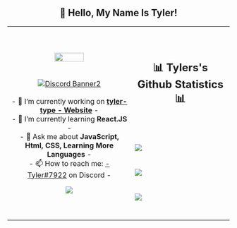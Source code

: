 <h2 align="center">👋 Hello, My Name Is Tyler!</h2>
<p align="center">
<table align="center">
   <tr>
      <td>
         <p align="center">    
         <img align="center" src="https://i.ibb.co/37Rq9NG/tyler-gooder.png" width="50%"/></a><br/>
         <br/><br/>
            <a href="https://discord.gg/gjVjvwXBfQ"><img align="center" src="https://discordapp.com/api/guilds/888589469467422751/widget.png?style=banner2" alt="Discord Banner2"/></a>
         <br/><br/>
         - 🔭 I’m currently working on <strong><a href="https://itstylerrr.github.io/typing">tyler-type - Website</a></strong> -
         <br/>
         - 🌱 I’m currently learning <strong>React.JS</strong> -
         <br/>
         - 💬 Ask me about <strong>JavaScript, Html, CSS, Learning More Languages</strong> -
         <br/>
         - 📫 How to reach me: <a href="https://dsc.gg/gjVjvwXBfQ">-Tyler#7922</a> on Discord -
         <br/>
         <p align="center">                     
             <img align="center" src="https://github-readme-stats.vercel.app/api/top-langs/?username=itstylerrr&theme=radical&hide_border=true" />
         </p>  
      </td>
      <td>
      <br/><br/>
      <h2 align="center">📊 Tylers's Github Statistics 📊 </h2>   
         <br/><br/><br/>
         <img align="center" src="http://github-readme-streak-stats.herokuapp.com?user=itstylerrr&theme=radical&hide_border=true" />   
         <br/><br/><br/>
         <img align="center" src="https://github-readme-stats-taupe-two.vercel.app/api/wakatime?username=itstylerrr&hide_title=true&hide_border=true&langs_count=5&layout=compact&v=2.png"/><br/><br/><br/>
         <img align="center" src="https://github-readme-stats.vercel.app/api?username=itstylerrr&theme=radical&show_icons=true&hide_border=true" />
         <br/><br/><br/>         
      </td>
   </tr>
</table>
</p>
